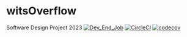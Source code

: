 # witsOverflow
Software Design Project 2023
[![Dev_End_Job](https://circleci.com/gh/Dev_End_Job/witsOverflow.svg?style=svg)](https://app.circleci.com/pipelines/github/NotJordanZA/witsOverflow)
[![CircleCI](https://circleci.com/gh/circleci/circleci-docs/tree/teesloane-patch-5.svg?style=svg)](https://circleci.com/gh/circleci/circleci-docs/?branch=teesloane-patch-5)
[![codecov](https://codecov.io/gh/NotJordanZA/witsOverflow/branch/circleCITest/graph/badge.svg?token=W47KEURE0X)](https://codecov.io/gh/NotJordanZA/witsOverflow)

